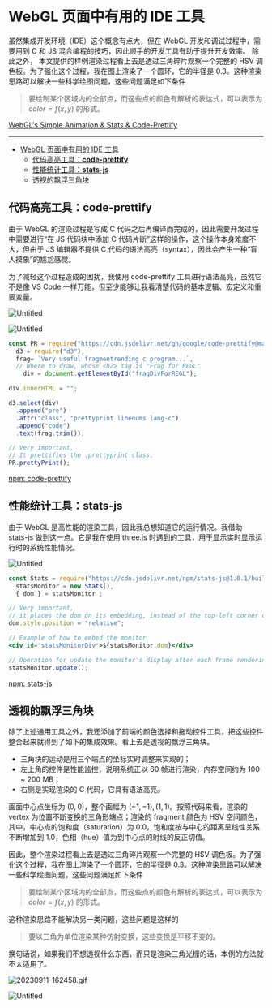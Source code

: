 # WebGL 页面中有用的 IDE 工具

虽然集成开发环境（IDE）这个概念有点大，但在 WebGL 开发和调试过程中，需要用到 C 和 JS 混合编程的技巧，因此顺手的开发工具有助于提升开发效率。
除此之外， 本文提供的样例渲染过程看上去是透过三角碎片观察一个完整的 HSV 调色板。为了强化这个过程，我在图上渲染了一个圆环，它的半径是 $0.3$。这种渲染思路可以解决一些科学绘图问题，这些问题满足如下条件

> 要绘制某个区域内的全部点，而这些点的颜色有解析的表达式，可以表示为 $color = f(x, y)$ 的形式。
> 

[WebGL's Simple Animation & Stats & Code-Prettify](https://observablehq.com/@listenzcc/webgls-template)

---
- [WebGL 页面中有用的 IDE 工具](#webgl-页面中有用的-ide-工具)
  - [代码高亮工具：****code-prettify****](#代码高亮工具code-prettify)
  - [性能统计工具：****stats-js****](#性能统计工具stats-js)
  - [透视的飘浮三角块](#透视的飘浮三角块)


## 代码高亮工具：****code-prettify****

由于 WebGL 的渲染过程是写成 C 代码之后再编译而完成的，因此需要开发过程中需要进行“在 JS 代码块中添加 C 代码片断”这样的操作，这个操作本身难度不大，但由于 JS 编辑器不提供 C 代码的语法高亮（syntax），因此会产生一种“盲人摸象”的尴尬感觉。

为了减轻这个过程造成的困扰，我使用 code-prettify 工具进行语法高亮，虽然它不是像 VS Code 一样万能，但至少能够让我看清楚代码的基本逻辑、宏定义和重要变量。

![Untitled](WebGL%20%E9%A1%B5%E9%9D%A2%E4%B8%AD%E6%9C%89%E7%94%A8%E7%9A%84%20IDE%20%E5%B7%A5%E5%85%B7%206d9f4c70cdba474a89445c11c87d6fa8/Untitled.png)

![Untitled](WebGL%20%E9%A1%B5%E9%9D%A2%E4%B8%AD%E6%9C%89%E7%94%A8%E7%9A%84%20IDE%20%E5%B7%A5%E5%85%B7%206d9f4c70cdba474a89445c11c87d6fa8/Untitled%201.png)

```jsx
const PR = require("https://cdn.jsdelivr.net/gh/google/code-prettify@master/loader/run_prettify.js"),
  d3 = require("d3"),
  frag= `Very useful fragmentrending c program...`,
  // Where to draw, whose <h2> tag is "Frag for REGL"
	div = document.getElementById("fragDivForREGL");

div.innerHTML = "";

d3.select(div)
  .append("pre")
  .attr("class", "prettyprint linenums lang-c")
  .append("code")
  .text(frag.trim());

// Very important,
// It prettifies the .prettyprint class.
PR.prettyPrint();
```

[npm: code-prettify](https://www.npmjs.com/package/code-prettify)

## 性能统计工具：****stats-js****

由于 WebGL 是高性能的渲染工具，因此我总想知道它的运行情况。我借助 stats-js 做到这一点。它是我在使用 three.js 时遇到的工具，用于显示实时显示运行时的系统性能情况。

![Untitled](WebGL%20%E9%A1%B5%E9%9D%A2%E4%B8%AD%E6%9C%89%E7%94%A8%E7%9A%84%20IDE%20%E5%B7%A5%E5%85%B7%206d9f4c70cdba474a89445c11c87d6fa8/Untitled%202.png)

```jsx
const Stats = require("https://cdn.jsdelivr.net/npm/stats-js@1.0.1/build/stats.min.js"),
  statsMonitor = new Stats(),
  { dom } = statsMonitor ;

// Very important,
// it places the dom on its embedding, instead of the top-left corner of the page
dom.style.position = "relative";

// Example of how to embed the monitor
<div id='statsMonitorDiv'>${statsMonitor.dom}</div>

// Operation for update the monitor's display after each frame rendering
statsMonitor.update();
```

[npm: stats-js](https://www.npmjs.com/package/stats-js)

## 透视的飘浮三角块

除了上述通用工具之外，我还添加了前端的颜色选择和拖动控件工具，把这些控件整合起来就得到了如下的集成效果。看上去是透视的飘浮三角块。

- 三角块的运动是用三个端点的坐标实时调整来实现的；
- 左上角的控件是性能监控，说明系统正以 60 帧进行渲染，内存空间约为 100 ~ 200 MB；
- 右侧是实现渲染的 C 代码，它具有语法高亮。

画面中心点坐标为 $(0, 0)$，整个画幅为 $(-1, -1), (1, 1)$。按照代码来看，渲染的 vertex 为位置不断变换的三角形端点；渲染的 fragment 颜色为 HSV 空间颜色，其中，中心点的饱和度（saturation）为 $0.0$，饱和度按与中心的距离呈线性关系不断增加到 $1.0$，色相（hue）值为到中心点的射线的反正切值。

因此，整个渲染过程看上去是透过三角碎片观察一个完整的 HSV 调色板。为了强化这个过程，我在图上渲染了一个圆环，它的半径是 $0.3$。这种渲染思路可以解决一些科学绘图问题，这些问题满足如下条件

> 要绘制某个区域内的全部点，而这些点的颜色有解析的表达式，可以表示为 $color = f(x, y)$ 的形式。
> 

这种渲染思路不能解决另一类问题，这些问题是这样的

> 要以三角为单位渲染某种仿射变换，这些变换是平移不变的。
> 

换句话说，如果我们不想透视什么东西，而只是渲染三角光栅的话，本例的方法就不太适用了。

![20230911-162458.gif](WebGL%20%E9%A1%B5%E9%9D%A2%E4%B8%AD%E6%9C%89%E7%94%A8%E7%9A%84%20IDE%20%E5%B7%A5%E5%85%B7%206d9f4c70cdba474a89445c11c87d6fa8/20230911-162458.gif)

![Untitled](WebGL%20%E9%A1%B5%E9%9D%A2%E4%B8%AD%E6%9C%89%E7%94%A8%E7%9A%84%20IDE%20%E5%B7%A5%E5%85%B7%206d9f4c70cdba474a89445c11c87d6fa8/Untitled%203.png)